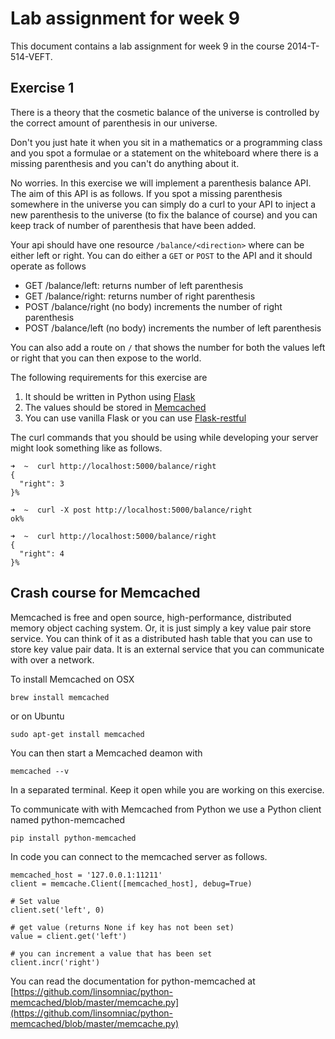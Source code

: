 # Lab assignment for week 9
This document contains a lab assignment for week 9 in the course 2014-T-514-VEFT.


## Exercise 1
There is a theory that the cosmetic balance of the universe is controlled by the correct amount of parenthesis in our universe.

Don't you just hate it when you sit in a mathematics or a programming class and you spot a formulae or a statement on the whiteboard where there is a missing parenthesis and you can't do anything about it.

No worries. In this exercise we will implement a parenthesis balance API. The aim of this API is as follows. If you spot a missing parenthesis somewhere in the universe you can simply do a curl to your API to inject a new parenthesis to the universe (to fix the balance of course) and you can keep track of number of parenthesis that have been added.

Your api should have one resource `/balance/<direction>` where <direction> can be either left or right. You can do either a `GET` or `POST` to the API and it should operate as follows

- GET /balance/left: returns number of left parenthesis
- GET /balance/right: returns number of right parenthesis
- POST /balance/right (no body) increments the number of right parenthesis
- POST /balance/left (no body) increments the number of left parenthesis

You can also add a route on `/` that shows the number for both the values left or right that you can then expose to the world.

The following requirements for this exercise are

1. It should be written in Python using [Flask](http://flask.pocoo.org/)
2. The values should be stored in [Memcached](http://memcached.org/)
3. You can use vanilla Flask or you can use [Flask-restful](http://flask-restful.readthedocs.org/en/latest/)

The curl commands that you should be using while developing your server might look something like as follows.

	➜  ~  curl http://localhost:5000/balance/right
	{
	  "right": 3
	}%
	
	➜  ~  curl -X post http://localhost:5000/balance/right
	ok%

	➜  ~  curl http://localhost:5000/balance/right
	{
	  "right": 4
	}%




## Crash course for Memcached
Memcached is free and open source, high-performance, distributed memory object caching system. Or, it is just simply a key value pair store service. You can think of it as a distributed hash table that you can use to store key value pair data. It is an external service that you can communicate with over a network.

To install Memcached on OSX

	brew install memcached

or on Ubuntu

	sudo apt-get install memcached
	
You can then start a Memcached deamon with

	memcached --v
	
In a separated terminal. Keep it open while you are working on this exercise.

To communicate with with Memcached from Python we use a Python client named python-memcached

	pip install python-memcached
	
In code you can connect to the memcached server as follows.

	memcached_host = '127.0.0.1:11211'
	client = memcache.Client([memcached_host], debug=True)
	
	# Set value
	client.set('left', 0)
	
	# get value (returns None if key has not been set)
	value = client.get('left')

	# you can increment a value that has been set
	client.incr('right')

You can read the documentation for python-memcached at [https://github.com/linsomniac/python-memcached/blob/master/memcache.py](https://github.com/linsomniac/python-memcached/blob/master/memcache.py)
